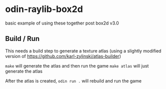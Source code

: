 # odin-raylib-box2d
basic example of using these together post box2d v3.0

## Build / Run

This needs a build step to generate a texture atlas (using a slightly modified version of https://github.com/karl-zylinski/atlas-builder)

`make` will generate the atlas and then run the game
`make atlas` will just generate the atlas

After the atlas is created,
`odin run .` will rebuild and run the game
